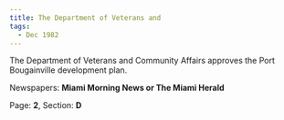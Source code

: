 ```yaml
---  
title: The Department of Veterans and  
tags:  
  - Dec 1982  
---  
```

  
The Department of Veterans and Community Affairs approves the Port Bougainville development plan.  
  
Newspapers: **Miami Morning News or The Miami Herald**  
  
Page: **2**, Section: **D** 
